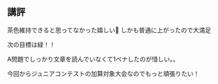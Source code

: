 ## 講評

茶色維持できると思ってなかった嬉しい🥺
しかも普通に上がったので大満足

次の目標は緑！！

A問題でしっかり文章を読んでいなくて1ペナしたのが惜しい。。

今回からジュニアコンテストの加算対象大会なのでもっと頑張りたい！
